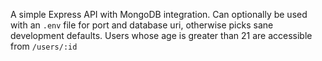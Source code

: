 A simple Express API with MongoDB integration. Can optionally be used with an `.env` file for port and database uri, otherwise picks sane development defaults.
Users whose age is greater than 21 are accessible from `/users/:id`